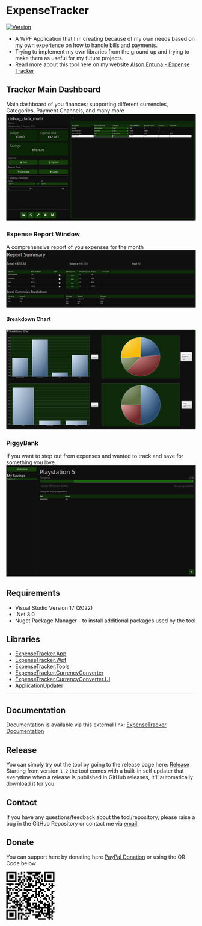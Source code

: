 # ExpenseTracker
[![Version](https://img.shields.io/github/v/release/AlsonEntuna/ExpenseTracker)](https://github.com/AlsonEntuna/ExpenseTracker/releases/latest)
- A WPF Application that I'm creating because of my own needs based on my own experience on how to handle bills and payments.
- Trying to implement my own libraries from the ground up and trying to make them as useful for my future projects.
- Read more about this tool here on my website [Alson Entuna - Expense Tracker](https://alsonentuna.github.io/expense-tracker.html)

## Tracker Main Dashboard
Main dashboard of you finances; supporting different currencies, Categories, Payment Channels, and many more
![ExpenseTracker](/Assets/ExpenseTracker-App.png)

### Expense Report Window
A comprehensive report of you expenses for the month
![ExpenseTracker](/Assets/ExpenseTracker-Report.png)

#### Breakdown Chart
![ExpenseTracker](/Assets/ExpenseTracker-Report_BreakdownChart.png)

### PiggyBank
If you want to step out from expenses and wanted to track and save for something you love.
![ExpenseTracker](/Assets/PiggyBankWindow.png)

## Requirements
- Visual Studio Version 17 (2022)
- .Net 8.0
- Nuget Package Manager - to install additional packages used by the tool

## Libraries
- [ExpenseTracker.App](https://github.com/AlsonEntuna/ExpenseTracker/tree/master/ExpenseTracker)
- [ExpenseTracker.Wpf](https://github.com/AlsonEntuna/ExpenseTracker/tree/master/WPFWrappers)
- [ExpenseTracker.Tools](https://github.com/AlsonEntuna/ExpenseTracker/tree/master/ExpenseTracker.Tools)
- [ExpenseTracker.CurrencyConverter](https://github.com/AlsonEntuna/ExpenseTracker/tree/master/ExpenseTracker.CurrencyConverter)
- [ExpenseTracker.CurrencyConverter.UI](https://github.com/AlsonEntuna/ExpenseTracker/tree/master/ExpenseTracker.CurrencyConverter.UI)
- [ApplicationUpdater](https://github.com/AlsonEntuna/ExpenseTracker/tree/master/ApplicationUpdater)

---
## Documentation
Documentation is available via this external link: [ExpenseTracker Documentation](https://alsonentuna.notion.site/Expense-Tracker-Documentation-a3cf8c5dd56d44f1a26e7cd72ea1d154)

## Release
You can simply try out the tool by going to the release page here: [Release](https://github.com/AlsonEntuna/ExpenseTracker/releases)
Starting from version `1.2` the tool comes with a built-in self updater that everytime when a release is published in GitHub releases, it'll automatically download it for you.

## Contact
If you have any questions/feedback about the tool/repository, please raise a bug in the GitHub Repository or contact me via [email](mailto:alson.entuna@outlook.com).

## Donate
You can support here by donating here [PayPal Donation](https://www.paypal.com/donate/?hosted_button_id=A2EJ7MEJ3QSPL) or using the QR Code below

![ExpenseTracker](/Assets/PayPal_Donate.png)
